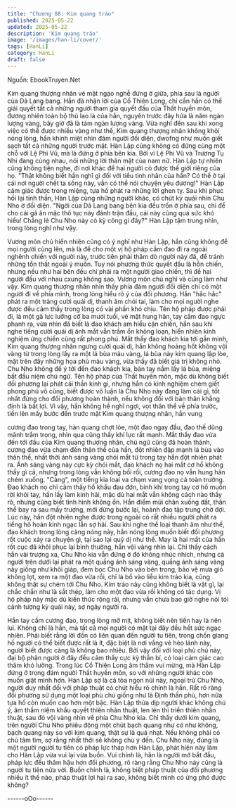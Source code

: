 ```yaml
---
title: "Chương 88: Kim quang tráo"
published: 2025-05-22
updated: 2025-05-22
description: 'Kim quang tráo'
image: '/images/han-li/cover/'
tags: [HanLi]
category: HanLi
draft: false
---
```


Nguồn: EbookTruyen.Net

Kim quang thượng nhân vẻ mặt ngạo nghễ đứng ở giữa, phía sau
là người của Dã Lang bang.
Hắn đã nhận lời của Cổ Thiên Long, chỉ cần hắn có thể giải quyết
tất cả những người tham gia quyết đấu của Thất huyền môn,
đương nhiên toàn bộ thù lao là của hắn, nguyên trước đây hứa là
năm ngàn lượng vàng, bây giờ đã là tám ngàn lượng vàng.
Vừa nghĩ đến sau khi xong việc có thể được nhiều vàng như thế,
Kim quang thượng nhân không khỏi nóng lòng, hắn khinh miệt
nhìn đám người đối diện, dwofng như muốn giết sạch tất cả
những người trước mặt.
Hàn Lập cũng không có đứng cùng một chỗ với Lệ Phi Vũ, mà là
đứng ở phía bên kia.
Bởi vì Lệ Phi Vũ và Trương Tụ Nhi đang cùng nhau, nói những lời
thân mật của nam nữ. Hàn Lập tự nhiên cũng không tiện nghe, đi
nơi khác để hai người có được thế giới riêng của họ.
"Thật không biết hắn nghĩ gì đối với tiểu tình nhân của hắn? Có
thể ở tại cái nơi người chết ta sống này, vẫn có thể nói chuyện
yêu đương!" Hàn Lập cảm giác được trong miệng, tựa hồ phát ra
những lời ghen tỵ.
Sau khi phục hồi lại tinh thần, Hàn Lập cùng những người khác,
có chút kỳ quái nhìn Chu Nho ở đối diện.
"Ngời của Dã Lang bang bên kia đều trốn ở phía sau, chỉ để cho
cái gã ăn mặc thô tục này đánh trận đầu, cái này cũng quá sức
khó hiểu! Chẳng lẻ Chu Nho này có kỳ công gì đây?" Hàn Lập
tậm trung nhìn, trong lòng nghĩ như vậy.

Vương môn chủ hiển nhiên cũng có ý nghĩ như Hàn Lập, hắn
cũng không để mọi người cùng lên, mà là để cho một vị hộ pháp
cầm đao đi ra ngoài nghênh chiến với người này, trước tiên phải
thăm dò người này đã, để tránh những tổn thất ngoài ý muốn.
Tuy nói phương thức quyết đấu là hỗn chiến, nhưng nếu như hai
bên đều chỉ phái ra một người giao chiến, thì để hai người đấu
với nhau cxung không sao. Vương môn chủ nghĩ và cũng làm
như vậy.
Kim quang thượng nhân nhìn thấy phía đám người đối diện chỉ có
một người đi về phía mình, trong lòng hiểu rõ ý của đối phương.
Hắn "hắc hắc" phát ra một tràng cười quái dị, thanh âm chói tai,
làm cho mọi người nghe được đều cảm thấy trong lòng có vài
phần khó chịu.
Tên hộ pháp được phái đi, là một gã lực lưỡng cỡ ba mươi tuổi,
vẻ mặt hung hãn, tay cầm đao ngực phanh ra, vừa nhìn đã biết là
đao khách am hiểu cận chiến, hắn sau khi nghe tiếng cười quái dị
ánh mắt vẫn trầm ổn không loạn, hiển nhiên kinh nghiệm ứng
chiến cũng rất phong phú.
Mắt thấy đao khách kia tới gần mình, Kim quang thượng nhân
ngưng cười quái dị, hắn không hoảng hốt không vội vàng từ trong
lòng lấy ra một lá bùa màu vàng, lá bùa này kim quang lập lòe,
mặt trên đầy những họa phù màu vàng, vừa thấy đã biết giá trị
không nhỏ.
Chu Nho không để ý tới đến đao khách kia, bàn tay nắm lấy lá
bùa, miệng bắt đầu niệm chú ngữ.
Tên hộ pháp của Thất huyền môn, mặc dù không biết đối phương
lại phát cái thần kinh gì, nhưng hắn có kinh nghiệm chém giết
phong phú vô cùng, biết được vô luận là Chu Nho này đang làm
cái gì, tốt nhất đừng cho đối phương hoàn thành, nếu không đối
với bản thân khẳng định là bất lợi.
Vì vậy, hắn không hề nghĩ ngợi, vọt thân thể về phía trước, tiến
lên mấy bước đến trước mặt Kim quang thượng nhân, hắn vung

cương đao trong tay, hàn quang chợt lóe, một đao ngay đầu, đao
thế dũng mãnh trầm trọng, nhìn qua cũng thấy khí lực rất mạnh.
Mắt thấy đao vừa đến tới đầu của Kim quang thượng nhân, chú
ngữ cũng đã hoàn thành, cương đao vừa chạm đến thân thể của
hắn, đột nhiên đập mạnh lá bùa vào thân thể, nhất thời ánh sáng
vàng chói mắt từ trong tay hắn đột nhiên phát ra.
Ánh sáng vàng này cực kỳ chói mắt, đao khách nọ hai mắt cơ hồ
không thấy gì cả, nhưng trong lòng vẫn không bối rối, cương đao
nọ vẫn hung hãn chém xuống.
"Cảng", một tiếng kia loại va chạm vang vọng cả toàn trường.
Đao khách nọ chỉ cảm thấy hổ khẩu đau đớn, binh khí trong tay
cơ hồ muốn rời khỏi tay, hắn lấy làm kinh hãi, mặc dù hai mắt vẫn
không cách nào thấy rõ, nhưng cũng biết tình hình không ổn. Hắn
điểm mũi chân xuống đất, thân thể bay ra sau mấy trượng, mới
dừng bước lại, hoành đao tập trung chờ đợi.
Lúc này, hắn đột nhiên nghe được trong ngoài có rất nhiều người
phát ra tiếng hô hoán kinh ngạc lẫn sợ hãi.
Sau khi nghe thế loại thanh âm như thế, đao khách trong lòng
càng nóng nảy, hắn nóng lòng muốn biết đối phương rốt cuộc xảy
ra chuyện gì, tại sao lại quỷ dị như thế. May là hai mắt của hắn rốt
cục đã khôi phục lại bình thường, hắn vội vàng nhìn lại.
Chỉ thấy cách hắn vài trượng xa, Chu Nho kia vẫn đứng ở đó
không nhúc nhích, nhưng cả người trên dưới lại phát ra một
quầng ánh sáng vàng, quầng ánh sáng vàng này giống như khôi
giáp, đem bọc Chu Nho vào bên trong, bảo vệ mưa gió không lọt,
xem ra một đao vừa rồi, chỉ là bổ vào liễu kim tráo kia, cũng
không thật sự chém tới Chu Nho. Kim tráo này cũng không biết là
vật gì, lại chắc chắn như là sắt thép, làm cho một đao vừa rồi
không có tác dụng.
Vị hộ pháp này mặc dù kiến thức rộng rãi, nhưng vẫn chưa bao
giờ nghe nói tói cảnh tượng kỳ quái này, sợ ngây người ra.

Hắn tay cầm cương đao, trong lòng mờ mịt, không biết nên tiến
hay là nên lui.
Không chỉ là hắn, mà tất cả mọi người có mặt tại đây đều hết sức
ngạc nhiên.
Phải biết rằng lời đồn có liên quan đến người tu tiên, trong chốn
giang hồ người có thể biết được rất là ít, đặc biệt là nơi vắng vẻ
hẻo lánh này, người biết được càng là không bao nhiêu. Bởi vậy
đối với loại phù chú này, đại bộ phận người ở đây đều cảm thấy
cực kỳ thần bí, có loại cảm giác cao thâm khó lường.
Trong lúc Cổ Thiên Long âm thầm vui mừng, mà Hàn Lập đứng ở
trong đám người Thất huyền môn, so với những người khác còn
muốn giật mình hơn.
Hàn Lập sợ là cả tòa ngọn núi này, ngoại trừ Chu Nho, người duy
nhất đối với pháp thuật có chút hiểu rõ chính là hắn. Rất rõ ràng
đối phương sử dụng một loại phù chú giống như là Định thần phù,
hơn nữa tựa hồ còn muốn cao hơn một bậc.
Hàn Lập thừa dịp người khác không chú ý, âm thầm niệm khẩu
quyết thiên nhãn thuật, len lén thi triển thiên nhãn thuật, sau đó
vội vàng nhìn về phía Chu Nho kia.
Chỉ thấy dưới kim quang, trên người Chu Nho phiêu động một
chút bạch quang như có như không, bạch quang này so với kim
quang, thật sự là quá nhạt. Nếu không phải có chủ tâm tìm, sợ
rằng nhất thời sẽ không chú ý đến.
Chu Nho này, đúng là một người người tu tiên có pháp lực tháp
hơn Hàn Lập, phát hiện này làm cho Hàn Lập vừa vui lại vừa
buồn.
Vui chính là, hắn là người mớ bắt đầu, pháp lực đều thâm hậu
hơn đối phương, rõ ràng rằng Chu Nho này cũng là người tu tiên
nửa vời. Buồn chính là, không biết pháp thuật của đối phương
nhiều ít thế nào, pháp thuật lợi hại ra sao, không biết mình có ứng
phó được không?

------oOo------

